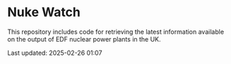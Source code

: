 # Nuke Watch

This repository includes code for retrieving the latest information available on the output of EDF nuclear power plants in the UK.

Last updated: 2025-02-26 01:07